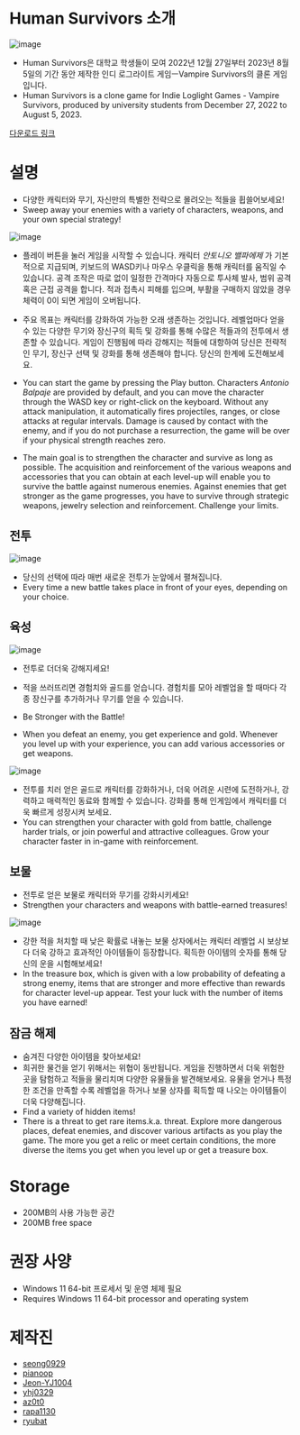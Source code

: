 # Human Survivors 소개
![image](https://github.com/SeoulTechTCPGame/HumanSurvival/assets/50050003/c7c934d5-207a-45ef-b362-1f597c149a93)

- Human Survivors은 대학교 학생들이 모여 2022년 12월 27일부터 2023년 8월 5일의 기간 동안 제작한 인디 로그라이트 게임ㅡVampire Survivors의 클론 게임입니다.
- Human Survivors is a clone game for Indie Loglight Games - Vampire Survivors, produced by university students from December 27, 2022 to August 5, 2023.

[다운로드 링크](https://drive.google.com/file/d/1MhamxWwnb9-SZu0DX9h-jzHbknoZOIoq/view?usp=sharing)  

# 설명
- 다양한 캐릭터와 무기, 자신만의 특별한 전략으로 몰려오는 적들을 휩쓸어보세요!
- Sweep away your enemies with a variety of characters, weapons, and your own special strategy!

![image](https://github.com/SeoulTechTCPGame/HumanSurvival/assets/50050003/34c125b6-eee3-43fa-82d7-e660cc529b83)

- 플레이 버튼을 눌러 게임을 시작할 수 있습니다. 캐릭터 _안토니오 밸파에제_ 가 기본적으로 지급되며, 키보드의 WASD키나 마우스 우클릭을 통해 캐릭터를 움직일 수 있습니다. 공격 조작은 따로 없이 일정한 간격마다 자동으로 투사체 발사, 범위 공격 혹은 근접 공격을 합니다. 적과 접촉시 피해를 입으며, 부활을 구매하지 않았을 경우 체력이 0이 되면 게임이 오버됩니다.

- 주요 목표는 캐릭터를 강화하여 가능한 오래 생존하는 것입니다. 레벨업마다 얻을 수 있는 다양한 무기와 장신구의 획득 및 강화를 통해 수많은 적들과의 전투에서 생존할 수 있습니다. 게임이 진행됨에 따라 강해지는 적들에 대항하여 당신은 전략적인 무기, 장신구 선택 및 강화를 통해 생존해야 합니다. 당신의 한계에 도전해보세요.

- You can start the game by pressing the Play button. Characters _Antonio Balpaje_ are provided by default, and you can move the character through the WASD key or right-click on the keyboard. Without any attack manipulation, it automatically fires projectiles, ranges, or close attacks at regular intervals. Damage is caused by contact with the enemy, and if you do not purchase a resurrection, the game will be over if your physical strength reaches zero.

- The main goal is to strengthen the character and survive as long as possible. The acquisition and reinforcement of the various weapons and accessories that you can obtain at each level-up will enable you to survive the battle against numerous enemies. Against enemies that get stronger as the game progresses, you have to survive through strategic weapons, jewelry selection and reinforcement. Challenge your limits.

## 전투
![image](https://github.com/SeoulTechTCPGame/HumanSurvival/assets/50050003/af1b88ba-bca7-4bf8-8a01-9ba176fb2941)

- 당신의 선택에 따라 매번 새로운 전투가 눈앞에서 펼쳐집니다.
- Every time a new battle takes place in front of your eyes, depending on your choice.
## 육성
![image](https://github.com/SeoulTechTCPGame/HumanSurvival/assets/50050003/1fe22f14-c0c6-459b-afb0-a9448111f8d4)

- 전투로 더더욱 강해지세요!
- 적을 쓰러뜨리면 경험치와 골드를 얻습니다. 경험치를 모아 레벨업을 할 때마다 각종 장신구를 추가하거나 무기를 얻을 수 있습니다. 

- Be Stronger with the Battle!
- When you defeat an enemy, you get experience and gold. Whenever you level up with your experience, you can add various accessories or get weapons.

![image](https://github.com/SeoulTechTCPGame/HumanSurvival/assets/50050003/bf02cce9-ece8-4e7e-b27d-18c3972b33cb)

- 전투를 치러 얻은 골드로 캐릭터를 강화하거나, 더욱 어려운 시련에 도전하거나, 강력하고 매력적인 동료와 함께할 수 있습니다. 강화를 통해 인게임에서 캐릭터를 더욱 빠르게 성장시켜 보세요.
- You can strengthen your character with gold from battle, challenge harder trials, or join powerful and attractive colleagues. Grow your character faster in in-game with reinforcement.

## 보물
- 전투로 얻은 보물로 캐릭터와 무기를 강화시키세요!
- Strengthen your characters and weapons with battle-earned treasures!

![image](https://github.com/SeoulTechTCPGame/HumanSurvival/assets/50050003/363678d9-004b-46bd-800c-b8aaa04d0327)

- 강한 적을 처치할 때 낮은 확률로 내놓는 보물 상자에서는 캐릭터 레벨업 시 보상보다 더욱 강하고 효과적인 아이템들이 등장합니다. 획득한 아이템의 숫자를 통해 당신의 운을 시험해보세요!
- In the treasure box, which is given with a low probability of defeating a strong enemy, items that are stronger and more effective than rewards for character level-up appear. Test your luck with the number of items you have earned!

## 잠금 해제
- 숨겨진 다양한 아이템을 찾아보세요!
- 희귀한 물건을 얻기 위해서는 위협이 동반됩니다. 게임을 진행하면서 더욱 위험한 곳을 탐험하고 적들을 물리치며 다양한 유물들을 발견해보세요. 유물을 얻거나 특정한 조건을 만족할 수록 레벨업을 하거나 보물 상자를 획득할 때 나오는 아이템들이 더욱 다양해집니다.
- Find a variety of hidden items!
- There is a threat to get rare items.k.a. threat. Explore more dangerous places, defeat enemies, and discover various artifacts as you play the game. The more you get a relic or meet certain conditions, the more diverse the items you get when you level up or get a treasure box.

# Storage
* 200MB의 사용 가능한 공간
* 200MB free space

# 권장 사양 
* Windows 11 64-bit 프로세서 및 운영 체제 필요
* Requires Windows 11 64-bit processor and operating system

# 제작진
* [seong0929](https://github.com/seong0929)
* [pianoop](https://github.com/pianoop)
* [Jeon-YJ1004](https://github.com/Jeon-YJ1004)
* [yhj0329](https://github.com/yhj0329)
* [az0t0](https://github.com/az0t0)
* [rapa1130](https://github.com/rapa1130)
* [ryubat](https://github.com/ryubat)

